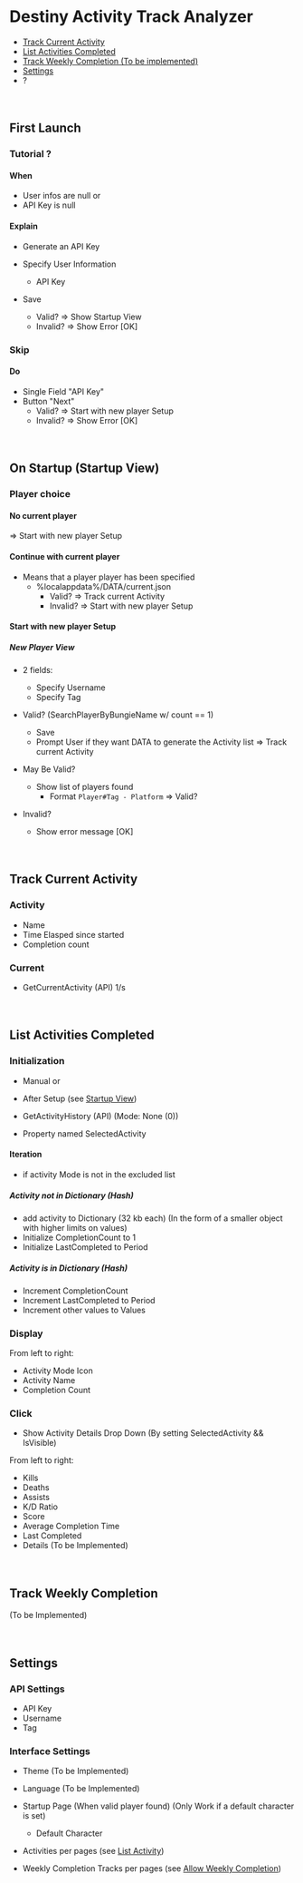 # Destiny Activity Track Analyzer

- [Track Current Activity](#track-current-activity)
- [List Activities Completed](#list-activities-completed)
- [Track Weekly Completion (To be implemented)](#track-weekly-completion)
- [Settings](#settings)
- ?

<p>ㅤ</p>

## First Launch

### Tutorial ?

#### When

- User infos are null
or
- API Key is null

#### Explain

- Generate an API Key
- Specify User Information
    - API Key

- Save
    - Valid?
        => Show Startup View
    - Invalid?
        => Show Error [OK]

### Skip

#### Do

- Single Field "API Key"
- Button "Next"
    - Valid?
        => Start with new player Setup
    - Invalid?
        => Show Error [OK]

<p>ㅤ</p>

## On Startup (Startup View)

### Player choice

#### No current player

=> Start with new player Setup

#### Continue with current player

- Means that a player player has been specified
    - %localappdata%/DATA/current.json
        - Valid?
            => Track current Activity
        - Invalid?
            => Start with new player Setup

#### Start with new player Setup

##### New Player View

- 2 fields:
    - Specify Username
    - Specify Tag

- Valid? (SearchPlayerByBungieName w/ count == 1)
    - Save
    - Prompt User if they want DATA to generate the Activity list
    => Track current Activity
- May Be Valid?
    - Show list of players found
        - Format `Player#Tag - Platform`
        => Valid?
- Invalid?
    - Show error message [OK]

<p>ㅤ</p>

## Track Current Activity

### Activity

- Name
- Time Elasped since started
- Completion count

### Current

- GetCurrentActivity (API) 1/s

<p>ㅤ</p>

## List Activities Completed

### Initialization

- Manual
or
- After Setup (see [Startup View](#on-startup-startup-view))

- GetActivityHistory (API) (Mode: None (0))
- Property named SelectedActivity


#### Iteration

- if activity Mode is not in the excluded list

##### Activity not in Dictionary (Hash)

- add activity to Dictionary (32 kb each) (In the form of a smaller object with higher limits on values)
- Initialize CompletionCount to 1
- Initialize LastCompleted to Period

##### Activity is in Dictionary (Hash)

- Increment CompletionCount
- Increment LastCompleted to Period
- Increment other values to Values

### Display

From left to right:

- Activity Mode Icon
- Activity Name
- Completion Count

### Click

- Show Activity Details Drop Down (By setting SelectedActivity && IsVisible)

From left to right:

- Kills
- Deaths
- Assists
- K/D Ratio
- Score
- Average Completion Time
- Last Completed
- Details (To be Implemented)

<p>ㅤ</p>

## Track Weekly Completion

(To be Implemented)

<p>ㅤ</p>

## Settings

### API Settings

- API Key
- Username
- Tag

### Interface Settings

- Theme (To be Implemented)
- Language (To be Implemented)

- Startup Page (When valid player found) (Only Work if a default character is set)
    - Default Character

- Activities per pages (see [List Activity](#list-activity))
- Weekly Completion Tracks per pages (see [Allow Weekly Completion](#allow-weekly-completion))

